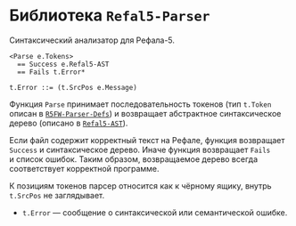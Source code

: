 Библиотека `Refal5-Parser`
==========================

Синтаксический анализатор для Рефала-5.

    <Parse e.Tokens>
      == Success e.Refal5-AST
      == Fails t.Error*

    t.Error ::= (t.SrcPos e.Message)

Функция `Parse` принимает последовательность токенов (тип `t.Token` описан
в [`R5FW-Parser-Defs`](R5FW-Parser-Defs.md)) и возвращает абстрактное синтаксическое
дерево (описано в [`Refal5-AST`](Refal5-AST.md)).

Если файл содержит корректный текст на Рефале, функция возвращает `Success`
и синтаксическое дерево. Иначе функция возвращает `Fails` и список ошибок.
Таким образом, возвращаемое дерево всегда соответствует корректной программе.

К позициям токенов парсер относится как к чёрному ящику, внутрь `t.SrcPos`
не заглядывает.

* `t.Error` — сообщение о синтаксической или семантической ошибке.
